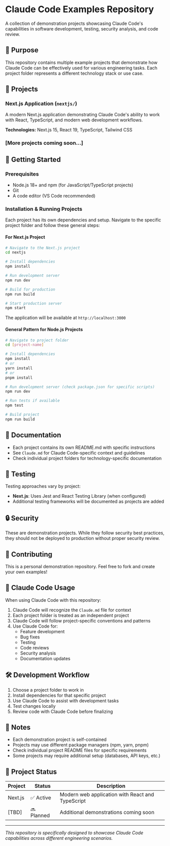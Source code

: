 # Claude Code Examples Repository

A collection of demonstration projects showcasing Claude Code's capabilities in software development, testing, security analysis, and code review.

## 🎯 Purpose

This repository contains multiple example projects that demonstrate how Claude Code can be effectively used for various engineering tasks. Each project folder represents a different technology stack or use case.

## 📁 Projects

### Next.js Application (`nextjs/`)
A modern Next.js application demonstrating Claude Code's ability to work with React, TypeScript, and modern web development workflows.

**Technologies:** Next.js 15, React 19, TypeScript, Tailwind CSS

### [More projects coming soon...]

## 🚀 Getting Started

### Prerequisites

- Node.js 18+ and npm (for JavaScript/TypeScript projects)
- Git
- A code editor (VS Code recommended)

### Installation & Running Projects

Each project has its own dependencies and setup. Navigate to the specific project folder and follow these general steps:

#### For Next.js Project

```bash
# Navigate to the Next.js project
cd nextjs

# Install dependencies
npm install

# Run development server
npm run dev

# Build for production
npm run build

# Start production server
npm start
```

The application will be available at `http://localhost:3000`

#### General Pattern for Node.js Projects

```bash
# Navigate to project folder
cd [project-name]

# Install dependencies
npm install
# or
yarn install
# or
pnpm install

# Run development server (check package.json for specific scripts)
npm run dev

# Run tests if available
npm test

# Build project
npm run build
```

## 📖 Documentation

- Each project contains its own README.md with specific instructions
- See `Claude.md` for Claude Code-specific context and guidelines
- Check individual project folders for technology-specific documentation

## 🧪 Testing

Testing approaches vary by project:

- **Next.js**: Uses Jest and React Testing Library (when configured)
- Additional testing frameworks will be documented as projects are added

## 🔒 Security

These are demonstration projects. While they follow security best practices, they should not be deployed to production without proper security review.

## 🤝 Contributing

This is a personal demonstration repository. Feel free to fork and create your own examples!

## 📝 Claude Code Usage

When using Claude Code with this repository:

1. Claude Code will recognize the `Claude.md` file for context
2. Each project folder is treated as an independent project
3. Claude Code will follow project-specific conventions and patterns
4. Use Claude Code for:
   - Feature development
   - Bug fixes
   - Testing
   - Code reviews
   - Security analysis
   - Documentation updates

## 🛠️ Development Workflow

1. Choose a project folder to work in
2. Install dependencies for that specific project
3. Use Claude Code to assist with development tasks
4. Test changes locally
5. Review code with Claude Code before finalizing

## 📌 Notes

- Each demonstration project is self-contained
- Projects may use different package managers (npm, yarn, pnpm)
- Check individual project README files for specific requirements
- Some projects may require additional setup (databases, API keys, etc.)

## 🚦 Project Status

| Project | Status | Description |
|---------|--------|-------------|
| Next.js | ✅ Active | Modern web application with React and TypeScript |
| [TBD] | 🔜 Planned | Additional demonstrations coming soon |

---

*This repository is specifically designed to showcase Claude Code capabilities across different engineering scenarios.*
